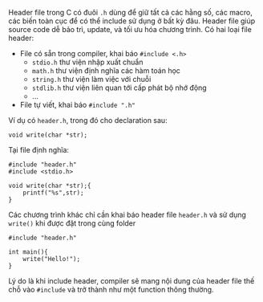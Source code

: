 Header file trong C có đuôi `.h` dùng để giữ tất cả các hằng số, các macro, các biến toàn cục để có thể include sử dụng ở bất kỳ đâu. Header file giúp source code dễ bảo trì, update, và tối ưu hóa chương trình.
Có hai loại file header:
- File có sẵn trong compiler, khai báo `#include <.h>`
  - `stdio.h` thư viện nhập xuất chuẩn
  - `math.h` thư viện định nghĩa các hàm toán học
  - `string.h` thư viện làm việc với chuỗi
  - `stdlib.h` thư viện liên quan tới cấp phát bộ nhớ động 
  - ...
- File tự viết, khai báo `#include ".h"`


Ví dụ có `header.h`, trong đó cho declaration sau:

    void write(char *str);
   
Tại file định nghĩa:

    #include "header.h"
    #include <stdio.h>
    
    void write(char *str);{
        printf("%s",str);
    }
    
Các chương trình khác chỉ cần khai báo header file `header.h` và sử dụng `write()` khi được đặt trong cùng folder

    #include "header.h"

    int main(){
        write("Hello!");
    }

Lý do là khi include header, compiler sẽ mang nội dung của header file thế chỗ vào `#include` và trở thành như một function thông thường.
